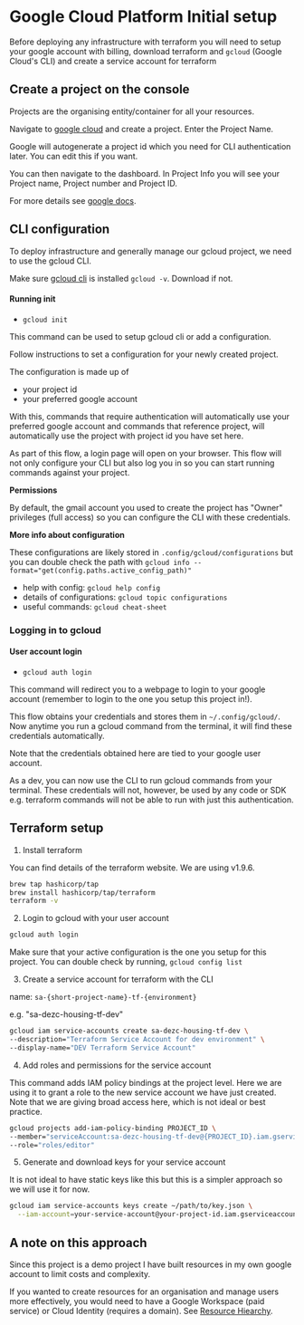 # Google Cloud Platform Initial setup

Before deploying any infrastructure with terraform you will need to setup your google account with billing, download terraform and `gcloud` (Google Cloud's CLI) and create a service account for terraform  

## Create a project on the console

Projects are the organising entity/container for all your resources. 

Navigate to [google cloud](https://console.cloud.google.com/) and create a project. Enter the Project Name.

Google will autogenerate a project id which you need for CLI authentication later. You can edit this if you want.

You can then navigate to the dashboard. In Project Info you will see your Project name, Project number and Project ID.

For more details see [google docs](https://cloud.google.com/docs/overview).


## CLI configuration

To deploy infrastructure and generally manage our gcloud project, we need to use the gcloud CLI.

Make sure [gcloud cli](https://cloud.google.com/sdk/docs/install) is installed `gcloud -v`. Download if not.

#### Running init

- `gcloud init`

This command can be used to setup gcloud cli or add a configuration.

Follow instructions to set a configuration for your newly created project. 

The configuration is made up of
- your project id
- your preferred google account

With this, commands that require authentication will automatically use your preferred google account and commands that reference project, will automatically use the project with project id you have set here.

As part of this flow, a login page will open on your browser. This flow will not only configure your CLI but also log you in so you can start running commands against your project.

**Permissions**

By default, the gmail account you used to create the project has "Owner" privileges (full access) so you can configure the CLI with these credentials.

**More info about configuration**

These configurations are likely stored in `.config/gcloud/configurations` but you can double check the path with `gcloud info --format="get(config.paths.active_config_path)"`

- help with config: `gcloud help config`
- details of configurations: `gcloud topic configurations`
- useful commands: `gcloud cheat-sheet`

### Logging in to gcloud

#### User account login

- `gcloud auth login`

This command will redirect you to a webpage to login to your google account (remember to login to the one you setup this project in!). 

This flow obtains your credentials and stores them in `~/.config/gcloud/`. Now anytime you run a gcloud command from the terminal, it will find these credentials automatically.

Note that the credentials obtained here are tied to your google user account.

As a dev, you can now use the CLI to run gcloud commands from your terminal. These credentials will not, however, be used by any code or SDK e.g. terraform commands will not be able to run with just this authentication.


## Terraform setup

1. Install terraform

You can find details of the terraform website. We are using v1.9.6.

```bash
brew tap hashicorp/tap
brew install hashicorp/tap/terraform
terraform -v
```

2. Login to gcloud with your user account

```bash
gcloud auth login
```

Make sure that your active configuration is the one you setup for this project. You can double check by running, `gcloud config list`

3. Create a service account for terraform with the CLI

name: `sa-{short-project-name}-tf-{environment}`

e.g. "sa-dezc-housing-tf-dev"

```bash
gcloud iam service-accounts create sa-dezc-housing-tf-dev \
--description="Terraform Service Account for dev environment" \
--display-name="DEV Terraform Service Account"
```

4. Add roles and permissions for the service account

This command adds IAM policy bindings at the project level. Here we are using it to grant a role to the new service account we have just created. Note that we are giving broad access here, which is not ideal or best practice.

```bash
gcloud projects add-iam-policy-binding PROJECT_ID \
--member="serviceAccount:sa-dezc-housing-tf-dev@{PROJECT_ID}.iam.gserviceaccount.com" \
--role="roles/editor"
```

5. Generate and download keys for your service account

It is not ideal to have static keys like this but this is a simpler approach so we will use it for now.

```bash
gcloud iam service-accounts keys create ~/path/to/key.json \
  --iam-account=your-service-account@your-project-id.iam.gserviceaccount.com
```

## A note on this approach

Since this project is a demo project I have built resources in my own google account to limit costs and complexity. 

If you wanted to create resources for an organisation and manage users more effectively, you would need to have a Google Workspace (paid service) or Cloud Identity (requires a domain). See [Resource Hiearchy](https://cloud.google.com/resource-manager/docs/cloud-platform-resource-hierarchy#resource-hierarchy-detail).